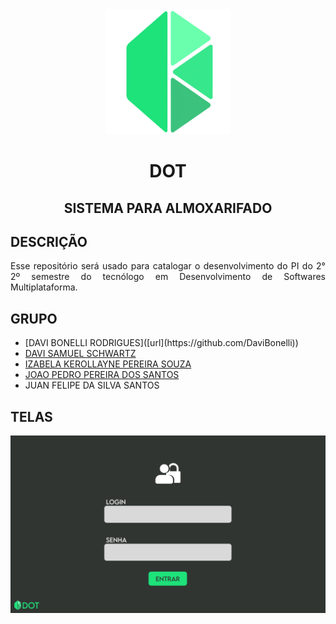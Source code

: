 <div align="center">
  <img src="./imagens/logo.png" alt="DOT logo" width="200"/>
  <h1>DOT</h1>
  <h2>SISTEMA PARA ALMOXARIFADO</h2>
</div>

<h2>DESCRIÇÃO</h2>
<p align="justify">Esse repositório será usado para catalogar o desenvolvimento do PI do 2° 2º semestre do tecnólogo em Desenvolvimento de Softwares Multiplataforma.</p>

<h2>GRUPO</h2>
<ul>
  <li>[DAVI BONELLI RODRIGUES]([url](https://github.com/DaviBonelli))</li>
  <li><a href="https://github.com/DaviBonelli">DAVI SAMUEL SCHWARTZ</a></li>
  <li><a href="https://github.com/izakerollayne">IZABELA KEROLLAYNE PEREIRA SOUZA</a></li>
  <li><a href="https://github.com/jp8002">JOAO PEDRO PEREIRA DOS SANTOS</a></li>
  <li><a>JUAN FELIPE DA SILVA SANTOS</a></li>
</ul>

<h2>TELAS</h2>
<img src="./imagens/tela1.png" alt="tela 1"/>
